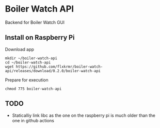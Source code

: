 # Boiler Watch API

Backend for Boiler Watch GUI


## Install on Raspberry Pi

Download app
```
mkdir ~/boiler-watch-api
cd ~/boiler-watch-api
wget https://github.com/flxkrmr/boiler-watch-api/releases/download/0.2.0/boiler-watch-api
```

Prepare for execution
```
chmod 775 boiler-watch-api
```

## TODO
- Staticalliy link libc as the one on the raspberry pi is much older than the one in github actions

